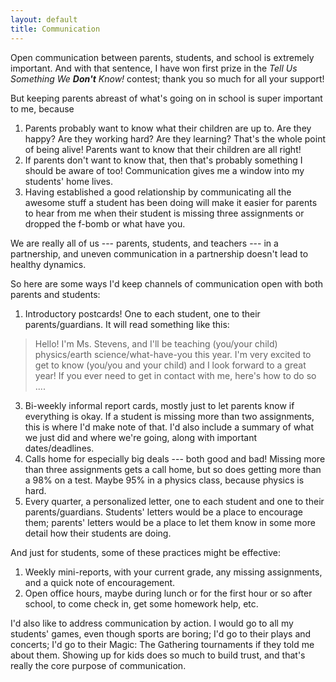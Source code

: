 ```yaml
---
layout: default
title: Communication
---
```

Open communication between parents, students, and school is extremely important. And with that sentence, I have won first prize in the _Tell Us Something We **Don't** Know!_ contest; thank you so much for all your support!

But keeping parents abreast of what's going on in school is super important to me, because
1. Parents probably want to know what their children are up to. Are they happy? Are they working hard? Are they learning? That's the whole point of being alive! Parents want to know that their children are all right!
2. If parents don't want to know that, then that's probably something I should be aware of too! Communication gives me a window into my students' home lives.
3. Having established a good relationship by communicating all the awesome stuff a student has been doing will make it easier for parents to hear from me when their student is missing three assignments or dropped the f-bomb or what have you. 

We are really all of us --- parents, students, and teachers --- in a partnership, and uneven communication in a partnership doesn't lead to healthy dynamics. 

So here are some ways I'd keep channels of communication open with both parents and students:
1. Introductory postcards! One to each student, one to their parents/guardians. It will read something like this:
> Hello! I'm Ms. Stevens, and I'll be teaching (you/your child) physics/earth science/what-have-you this year. I'm very excited to get to know (you/you and your child) and I look forward to a great year! If you ever need to get in contact with me, here's how to do so .... 
3. Bi-weekly informal report cards, mostly just to let parents know if everything is okay. If a student is missing more than two assignments, this is where I'd make note of that. I'd also include a summary of what we just did and where we're going, along with important dates/deadlines. 
4. Calls home for especially big deals --- both good and bad! Missing more than three assignments gets a call home, but so does getting more than a 98% on a test. Maybe 95% in a physics class, because physics is hard.
5. Every quarter, a personalized letter, one to each student and one to their parents/guardians. Students' letters would be a place to encourage them; parents' letters would be a place to let them know in some more detail how their students are doing. 

And just for students, some of these practices might be effective:
1. Weekly mini-reports, with your current grade, any missing assignments, and a quick note of encouragement. 
2. Open office hours, maybe during lunch or for the first hour or so after school, to come check in, get some homework help, etc. 

I'd also like to address communication by action. I would go to all my students' games, even though sports are boring; I'd go to their plays and concerts; I'd go to their Magic: The Gathering tournaments if they told me about them. Showing up for kids does so much to build trust, and that's really the core purpose of communication. 
